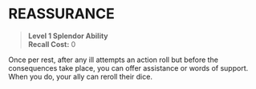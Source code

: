 ﻿---
tags:
  - Ability
  - CharacterOption
name: 'REASSURANCE'
level: 1
domain: 'Splendor'
type: 'Ability'
recall: '0'
description: 'Once per rest, after any ill attempts an action roll but before the consequences take place, you can offer assistance or words of support. When you do, your ally can reroll their dice.'
---
# REASSURANCE

> **Level 1 Splendor Ability**  
> **Recall Cost:** 0

Once per rest, after any ill attempts an action roll but before the consequences take place, you can offer assistance or words of support. When you do, your ally can reroll their dice.

